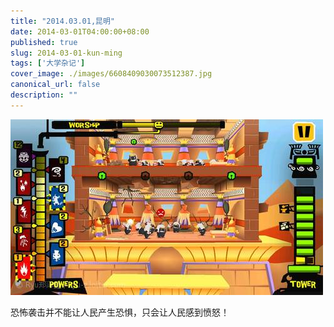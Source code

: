 ```yaml
---
title: "2014.03.01,昆明"
date: 2014-03-01T04:00:00+08:00
published: true
slug: 2014-03-01-kun-ming
tags: ['大学杂记']
cover_image: ./images/6608409030073512387.jpg
canonical_url: false
description: ""
---
```




![](./images/6608409030073512387.jpg)

恐怖袭击并不能让人民产生恐惧，只会让人民感到愤怒！
